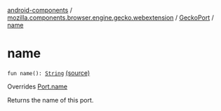 [android-components](../../index.md) / [mozilla.components.browser.engine.gecko.webextension](../index.md) / [GeckoPort](index.md) / [name](./name.md)

# name

`fun name(): `[`String`](https://kotlinlang.org/api/latest/jvm/stdlib/kotlin/-string/index.html) [(source)](https://github.com/mozilla-mobile/android-components/blob/master/components/browser/engine-gecko-beta/src/main/java/mozilla/components/browser/engine/gecko/webextension/GeckoWebExtension.kt#L145)

Overrides [Port.name](../../mozilla.components.concept.engine.webextension/-port/name.md)

Returns the name of this port.

